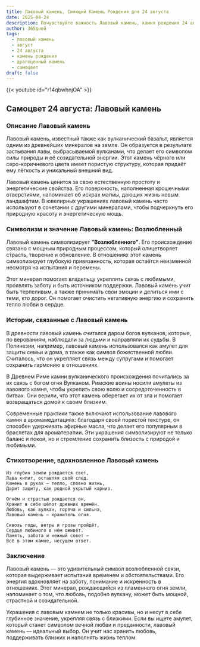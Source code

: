 ```yaml
---
title: Лавовый камень, Сияющий Камень Рождения для 24 августа
date: 2025-08-24
description: Почувствуйте важность Лавовый камень, камня рождения 24 августа, который символизирует Возлюбленный. Пусть его красота и значение осветят ваш день.
author: 365дней
tags:
  - лавовый камень
  - август
  - 24 августа
  - камень рождения
  - драгоценный камень
  - самоцвет
draft: false
---
```


{{< youtube id="r14qbwhnjOA" >}}

## Самоцвет 24 августа: Лавовый камень

### Описание Лавовый камень

Лавовый камень, известный также как вулканический базальт, является одним из древнейших минералов на земле. Он образуется в результате застывания лавы, выбрасываемой вулканами, что делает его символом силы природы и её созидательной энергии. Этот камень чёрного или серо-коричневого цвета имеет пористую структуру, которая придаёт ему лёгкость и уникальный внешний вид.

Лавовый камень ценится за свою естественную простоту и энергетические свойства. Его поверхность, наполненная крошечными отверстиями, напоминает об искрах магмы, дающих жизнь новым ландшафтам. В ювелирных украшениях лавовый камень часто используют в сочетании с другими минералами, чтобы подчеркнуть его природную красоту и энергетическую мощь.

### Символизм и значение Лавовый камень: Возлюбленный

Лавовый камень символизирует **"Возлюбленного"**. Его происхождение связано с мощным природным процессом, который олицетворяет страсть, творение и обновление. В отношениях этот камень символизирует глубокую привязанность, которая остаётся неизменной несмотря на испытания и перемены.

Этот минерал помогает владельцу укреплять связь с любимыми, проявлять заботу и быть источником поддержки. Лавовый камень учит быть терпеливым, а также принимать свои эмоции и делиться ими с теми, кто дорог. Он помогает очистить негативную энергию и сохранить тепло любви в сердце.

### Истории, связанные с Лавовый камень

В древности лавовый камень считался даром богов вулканов, которые, по верованиям, наблюдали за людьми и направляли их судьбы. В Полинезии, например, лавовый камень использовался как амулет для защиты семьи и дома, а также как символ божественной любви. Считалось, что он укрепляет связь между супругами и помогает сохранить гармонию в отношениях.

В Древнем Риме камни вулканического происхождения почитались за их связь с богом огня Вулканом. Римские воины носили амулеты из лавового камня, чтобы укрепить свою волю и сосредоточенность в битвах. Они верили, что этот камень оберегает их от зла и помогает возвращаться домой к своим близким.

Современные практики также включают использование лавового камня в аромамедитациях: благодаря своей пористой текстуре, он способен удерживать эфирные масла, что делает его популярным в браслетах для ароматерапии. Эти украшения символизируют не только баланс и покой, но и стремление сохранить близость с природой и любимыми.

### Стихотворение, вдохновленное Лавовый камень

```
Из глубин земли рождается свет,  
Лава кипит, оставляя свой след.  
Камень в руках — тепло, словно жизнь,  
Дарит защиту, как родной укрытый карниз.

Огнём и страстью рождается он,  
Хранит в себе шёпот древних времён.  
Любовь, как вулкан, горяча и сильна,  
Лавовый камень — хранитель огня.

Сквозь годы, ветры и грозы пройдёт,  
Сердце любимого в нём оживёт.  
Память, забота и нежный совет —  
Всё в этом камне, несущем ответ.
```

### Заключение

Лавовый камень — это удивительный символ возлюбленной связи, которая выдерживает испытания временем и обстоятельствами. Его энергия вдохновляет на заботу, понимание и искренность в отношениях. Этот минерал, рождающийся из пламенного огня земли, напоминает о том, что любовь, подобно вулкану, может быть мощной, страстной и созидательной.

Украшения с лавовым камнем не только красивы, но и несут в себе глубинное значение, укрепляя связь с близкими. Если вы ищете амулет, который станет символом вечной любви и преданности, лавовый камень — идеальный выбор. Он учит нас хранить любовь, поддерживать близких и наполнять жизнь теплом.